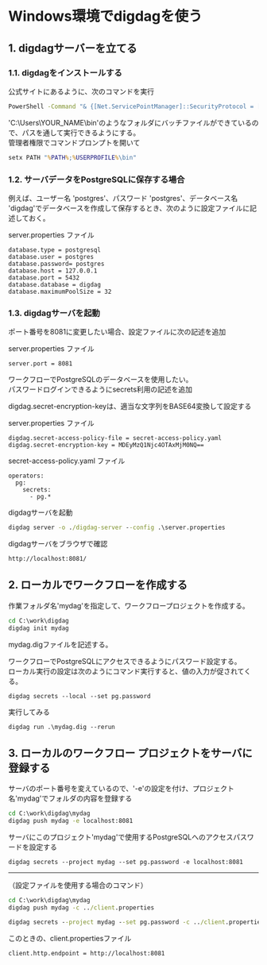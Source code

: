 # Windows環境でdigdagを使う

## 1. digdagサーバーを立てる

### 1.1. digdagをインストールする
公式サイトにあるように、次のコマンドを実行
```cmd
PowerShell -Command "& {[Net.ServicePointManager]::SecurityProtocol = [Net.SecurityProtocolType]::TLS12; mkdir -Force $env:USERPROFILE\bin; Invoke-WebRequest http://dl.digdag.io/digdag-latest.jar -OutFile $env:USERPROFILE\bin\digdag.bat}"
```

'C:\Users\YOUR_NAME\bin'のようなフォルダにバッチファイルができているので、パスを通して実行できるようにする。  
管理者権限でコマンドプロンプトを開いて
```cmd
setx PATH "%PATH%;%USERPROFILE%\bin"
```


### 1.2. サーバデータをPostgreSQLに保存する場合
例えば、ユーザー名 'postgres'、パスワード 'postgres'、データベース名 'digdag'でデータベースを作成して保存するとき、次のように設定ファイルに記述しておく。  

server.properties ファイル
```
database.type = postgresql
database.user = postgres
database.password= postgres
database.host = 127.0.0.1
database.port = 5432
database.database = digdag
database.maximumPoolSize = 32
```

### 1.3. digdagサーバを起動
ポート番号を8081に変更したい場合、設定ファイルに次の記述を追加

server.properties ファイル
```
server.port = 8081
```

ワークフローでPostgreSQLのデータベースを使用したい。  
パスワードログインできるようにsecrets利用の記述を追加  

digdag.secret-encryption-keyは、適当な文字列をBASE64変換して設定する

server.properties ファイル
```
digdag.secret-access-policy-file = secret-access-policy.yaml
digdag.secret-encryption-key = MDEyMzQ1Njc4OTAxMjM0NQ==
```

secret-access-policy.yaml ファイル
```
operators:
  pg:
    secrets:
      - pg.*
```

digdagサーバを起動
```cmd
digdag server -o ./digdag-server --config .\server.properties
```

digdagサーバをブラウザで確認
```url
http://localhost:8081/
```


## 2. ローカルでワークフローを作成する

作業フォルダ名'mydag'を指定して、ワークフロープロジェクトを作成する。
```cmd
cd C:\work\digdag
digdag init mydag
```

mydag.digファイルを記述する。

ワークフローでPostgreSQLにアクセスできるようにパスワード設定する。  
ローカル実行の設定は次のようにコマンド実行すると、値の入力が促されてくる。
```
digdag secrets --local --set pg.password
```

実行してみる
```
digdag run .\mydag.dig --rerun
```


## 3. ローカルのワークフロー プロジェクトをサーバに登録する
サーバのポート番号を変えているので、'-e'の設定を付け、プロジェクト名'mydag'でフォルダの内容を登録する
```cmd
cd C:\work\digdag\mydag
digdag push mydag -e localhost:8081
```

サーバにこのプロジェクト'mydag'で使用するPostgreSQLへのアクセスパスワードを設定する
```
digdag secrets --project mydag --set pg.password -e localhost:8081
```

<hr>  

（設定ファイルを使用する場合のコマンド）
```cmd
cd C:\work\digdag\mydag
digdag push mydag -c ../client.properties

digdag secrets --project mydag --set pg.password -c ../client.properties
```

このときの、client.propertiesファイル
```
client.http.endpoint = http://localhost:8081
```
